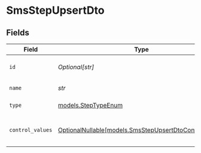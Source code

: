 # SmsStepUpsertDto


## Fields

| Field                                                                                                | Type                                                                                                 | Required                                                                                             | Description                                                                                          |
| ---------------------------------------------------------------------------------------------------- | ---------------------------------------------------------------------------------------------------- | ---------------------------------------------------------------------------------------------------- | ---------------------------------------------------------------------------------------------------- |
| `id`                                                                                                 | *Optional[str]*                                                                                      | :heavy_minus_sign:                                                                                   | Unique identifier of the step                                                                        |
| `name`                                                                                               | *str*                                                                                                | :heavy_check_mark:                                                                                   | Name of the step                                                                                     |
| `type`                                                                                               | [models.StepTypeEnum](../models/steptypeenum.md)                                                     | :heavy_check_mark:                                                                                   | Type of the step                                                                                     |
| `control_values`                                                                                     | [OptionalNullable[models.SmsStepUpsertDtoControlValues]](../models/smsstepupsertdtocontrolvalues.md) | :heavy_minus_sign:                                                                                   | Control values for the SMS step                                                                      |